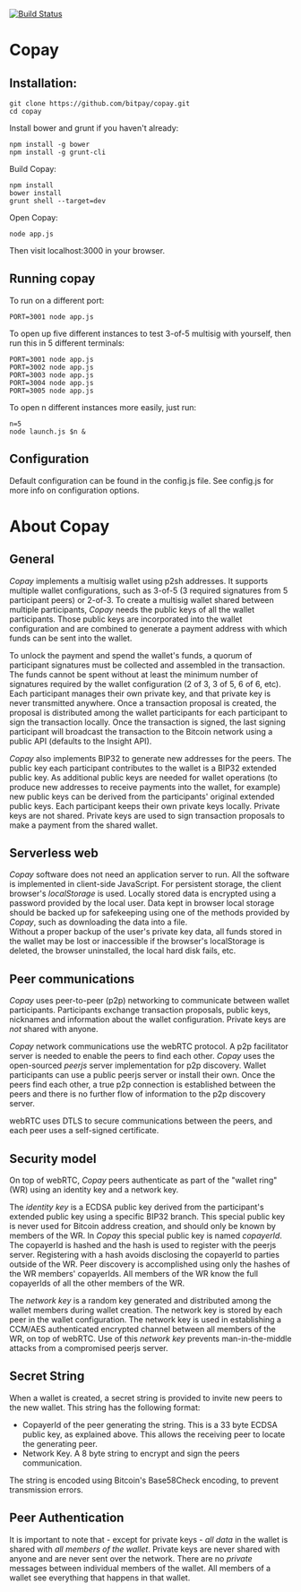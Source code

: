 [![Build Status](https://secure.travis-ci.org/bitpay/copay.png)](http://travis-ci.org/bitpay/copay)

# Copay

## Installation:

```
git clone https://github.com/bitpay/copay.git
cd copay
```

Install bower and grunt if you haven't already:
```
npm install -g bower
npm install -g grunt-cli
```

Build Copay:
```
npm install
bower install
grunt shell --target=dev
```

Open Copay:
```
node app.js
```

Then visit localhost:3000 in your browser.


## Running copay
To run on a different port:
```
PORT=3001 node app.js
```

To open up five different instances to test 3-of-5 multisig with yourself, then run this in 5 different terminals:
```
PORT=3001 node app.js
PORT=3002 node app.js
PORT=3003 node app.js
PORT=3004 node app.js
PORT=3005 node app.js
```

To open n different instances more easily, just run:
```
n=5
node launch.js $n &
```

## Configuration
Default configuration can be found in the config.js file.
See config.js for more info on configuration options.



# About Copay

General
-------

*Copay* implements a multisig wallet using p2sh addresses. It supports multiple wallet configurations, such as 3-of-5
(3 required signatures from 5 participant peers) or 2-of-3.  To create a multisig wallet shared between multiple participants,
*Copay* needs the public keys of all the wallet participants. Those public keys are incorporated into the 
wallet configuration and are combined to generate a payment address with which funds can be sent into the wallet.  

To unlock the payment and spend the wallet's funds, a quorum of participant signatures must be collected 
and assembled in the transaction. The funds cannot be spent without at least the minimum number of
signatures required by the wallet configuration (2 of 3, 3 of 5, 6 of 6, etc). 
Each participant manages their own private key, and that private key is never transmitted anywhere. 
Once a transaction proposal is created, the proposal is distributed among the 
wallet participants for each participant to sign the transaction locally. 
Once the transaction is signed, the last signing participant will broadcast the 
transaction to the Bitcoin network using a public API (defaults to the Insight API).

*Copay* also implements BIP32 to generate new addresses for the peers. The public key each participant contributes 
to the wallet is a BIP32 extended public key. As additional public keys are needed for wallet operations (to produce 
new addresses to receive payments into the wallet, for example) new public keys can be derived from the participants' 
original extended public keys. Each participant keeps their own private keys locally. Private keys are not shared. 
Private keys are used to sign transaction proposals to make a payment from the shared wallet.

Serverless web
--------------
*Copay* software does not need an application server to run. All the software is implemented in client-side
JavaScript. For persistent storage, the client browser's *localStorage* is used. Locally stored data is
encrypted using a password provided by the local user. Data kept in browser local storage should be
backed up for safekeeping using one of the methods provided by *Copay*, such as downloading the data into a file.  
Without a proper backup of the user's private key data, all funds stored in the 
wallet may be lost or inaccessible if the browser's localStorage is deleted, the browser uninstalled, 
the local hard disk fails, etc.

Peer communications
-------------------
*Copay* uses peer-to-peer (p2p) networking to communicate between wallet participants. Participants exchange transaction 
proposals, public keys, nicknames and information about the wallet configuration. Private keys are *not* shared with anyone. 

*Copay* network communications use the webRTC protocol. A p2p facilitator server is needed to enable the peers to find each other.
 *Copay* uses the open-sourced *peerjs* server implementation for p2p discovery. Wallet participants can use a 
 public peerjs server or install their own. Once the peers find each other, a true p2p connection is established between the
 peers and there is no further flow of information to the p2p discovery server.

webRTC uses DTLS to secure communications between the peers, and each peer uses a self-signed
certificate.

Security model
--------------
On top of webRTC, *Copay* peers authenticate as part of the "wallet ring"(WR) using an identity 
key and a network key. 

The *identity key* is a ECDSA public key derived from the participant's extended public 
key using a specific BIP32 branch. This special public key is never used for Bitcoin address creation, and
should only be known by members of the WR. 
In *Copay* this special public key is named *copayerId*.  The copayerId is hashed and the hash is used to 
register with the peerjs server. Registering with a hash avoids disclosing the copayerId to parties outside of the WR.
Peer discovery is accomplished using only the hashes of the WR members' copayerIds. All members of the WR
know the full copayerIds of all the other members of the WR.

The *network key* is a random key generated and distributed among the wallet members during wallet creation. 
The network key is stored by each peer in the wallet configuration. The network key is used in establishing a CCM/AES 
authenticated encrypted channel between all members of the WR, on top of webRTC. Use of this
*network key* prevents man-in-the-middle attacks from a compromised peerjs server.

Secret String
-------------
When a wallet is created, a secret string is provided to invite new peers to the new wallet. This string
has the following format:

  - CopayerId of the peer generating the string. This is a 33 byte ECDSA public key, as explained above.
This allows the receiving peer to locate the generating peer.
  - Network Key. A 8 byte string to encrypt and sign the peers communication.

The string is encoded using Bitcoin's Base58Check encoding, to prevent transmission errors.

Peer Authentication
-------------------

It is important to note that - except for private keys - *all data* in the wallet is shared with *all members of the wallet*. 
Private keys are never shared with anyone and are never sent over the network. There are no *private* messages between 
individual members of the wallet. All members of a wallet see everything that happens in that wallet.










